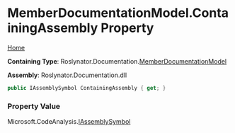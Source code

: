 <a name="_top"></a>

# MemberDocumentationModel\.ContainingAssembly Property

[Home](../../../../README.md#_top)

**Containing Type**: Roslynator\.Documentation\.[MemberDocumentationModel](../README.md#_top)

**Assembly**: Roslynator\.Documentation\.dll

```csharp
public IAssemblySymbol ContainingAssembly { get; }
```

### Property Value

Microsoft\.CodeAnalysis\.[IAssemblySymbol](https://docs.microsoft.com/en-us/dotnet/api/microsoft.codeanalysis.iassemblysymbol)

